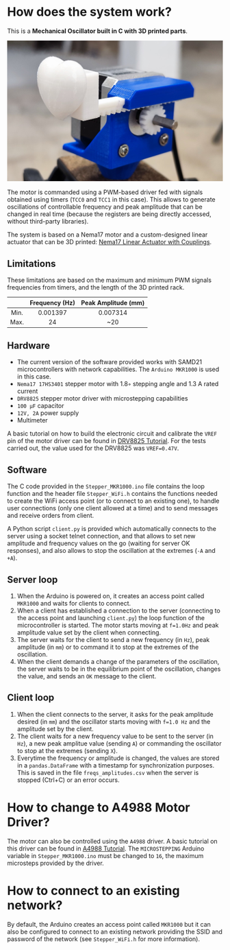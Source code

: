 # How does the system work?
This is a __Mechanical Oscillator built in C with 3D printed parts__.

![Mounted System Image](./Mounted%20System.jpg)

The motor is commanded using a PWM-based driver fed with signals obtained using timers (`TCC0` and `TCC1` in this case). This allows to generate oscillations of controllable frequency and peak amplitude that can be changed in real time (because the registers are being directly accessed, without third-party libraries).

The system is based on a Nema17 motor and a custom-designed linear actuator that can be 3D printed: [Nema17 Linear Actuator with Couplings](https://www.thingiverse.com/thing:6530349).

## Limitations
These limitations are based on the maximum and minimum PWM signals frequencies from timers, and the length of the 3D printed rack.

|      | Frequency (Hz) | Peak Amplitude (mm) |
|:----:|:--------------:|:-------------------:|
| Min. |    0.001397    |       0.007314      |
| Max. |       24       |         ~20         |

## Hardware
* The current version of the software provided works with SAMD21 microcontrollers with network capabilities. The `Arduino MKR1000` is used in this case.
* `Nema17 17HS3401` stepper motor with 1.8◦ stepping angle and 1.3 A rated current
* `DRV8825` stepper motor driver with microstepping capabilities
* `100 μF` capacitor
* `12V, 2A` power supply
* Multimeter

A basic tutorial on how to build the electronic circuit and calibrate the `VREF` pin of the motor driver can be found in [DRV8825 Tutorial](https://lastminuteengineers.com/drv8825-stepper-motor-driver-arduino-tutorial/). For the tests carried out, the value used for the DRV8825 was `VREF=0.47V`.

## Software
The C code provided in the `Stepper_MKR1000.ino` file contains the loop function and the header file `Stepper_WiFi.h` contains the functions needed to create the WiFi access point (or to connect to an existing one), to handle user connections (only one client allowed at a time) and to send messages and receive orders from client.

A Python script `client.py` is provided which automatically connects to the server using a socket telnet connection, and that allows to set new amplitude and frequency values on the go (waiting for server OK responses), and also allows to stop the oscillation at the extremes (`-A` and `+A`).

## Server loop
1. When the Arduino is powered on, it creates an access point called `MKR1000` and waits for clients to connect.
2. When a client has established a connection to the server (connecting to the access point and launching `client.py`) the loop function of the microcontroller is started. The motor starts moving at `f=1.0Hz` and peak amplitude value set by the client when connecting.
3. The server waits for the client to send a new frequency (in `Hz`), peak amplitude (in `mm`) or to command it to stop at the extremes of the oscillation.
4. When the client demands a change of the parameters of the oscillation, the server waits to be in the equilibrium point of the oscillation, changes the value, and sends an `OK` message to the client.

## Client loop
1. When the client connects to the server, it asks for the peak amplitude desired (in `mm`) and the oscillator starts moving with `f=1.0 Hz` and the amplitude set by the client.
2. The client waits for a new frequency value to be sent to the server (in `Hz`), a new peak amplitue value (sending `A`) or commanding the oscillator to stop at the extremes (sending `X`).
3. Everytime the frequency or amplitude is changed, the values are stored in a `pandas.DataFrame` with a timestamp for synchronization purposes. This is saved in the file `freqs_amplitudes.csv` when the server is stopped (Ctrl+C) or an error occurs.

# How to change to A4988 Motor Driver?
The motor can also be controlled using the `A4988` driver. A basic tutorial on this driver can be found in [A4988 Tutorial](https://lastminuteengineers.com/a4988-stepper-motor-driver-arduino-tutorial/). The `MICROSTEPPING` Arduino variable in `Stepper_MKR1000.ino` must be changed to `16`, the maximum microsteps provided by the driver.

# How to connect to an existing network?
By default, the Arduino creates an access point called `MKR1000` but it can also be configured to connect to an existing network providing the SSID and password of the network (see `Stepper_WiFi.h` for more information).
